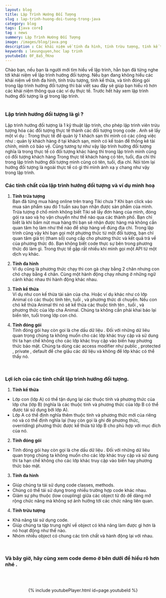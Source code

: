 ```yaml
---
layout: blog
title: Lập Trình Hướng Đối Tượng
slug : lap-trinh-huong-doi-tuong-trong-java
category: blog
tags: [java core]
tag : news
summery: Lập Trình Hướng Đối Tượng  
image: /images/blog/java.png
description : Các khái niệm về tính đa hình, tính trừu tượng, tính kế thừa, và tính đóng gói trong lập trình hướng đối tượng
keywords : levunguyen,hoc lap trinh
youtubeId: 0F_8a5_fKno
---
```


Chào bạn, nếu bạn là người mới tìm hiểu về lập trình, hẳn bạn đã từng nghe tới khái niệm về lập trình hướng đối tượng. Nếu bạn đang không hiểu
các khái niệm về tính đa hình, tính trừu tượng, tính kế thừa, và tính đóng gói trong lập trình hướng đối tượng thì bài viết sau đây sẽ giúp 
bạn hiểu rõ hơn các khái niệm thông qua các ví dụ thực tế. Trước hết hãy xem lập trình hướng đối tượng là gì trong lập trình. 
<br><br>

### Lập trình hướng đối tượng là gì ?

Lập trình hướng đối tượng là 1 kỹ thuật lập trình, cho phép lập trình viên trừu tượng hóa các đối tượng thực tế thành các đối tượng trong code .
Anh sẽ lấy một ví dụ : Trong thực tế để quản lý 1 khách sạn thì mình có các công việc như : quản lý khách hàng ở tại khách sạn, mình có kế toán để thống kê tài chính, mình có bảo vệ.
Cũng tương tự như vậy lập trình hướng đối tượng nghĩa là trong thực tế có đối tượng khác hàng thì trong lập trình mình cũng có đối tượng khách hàng
Trong thực tế khách hàng có tên, tuổi, địa chỉ thì trong lập trình hướng đối tượng mình cũng có tên, tuổi, địa chỉ. Nói tóm lại hướng đối tượng là ngoài thực tế có gì thì mình ánh xạ y chang như vậy trong 
lập trình. 
<br>

### Các tính chất của lập trình hướng đối tượng và ví dụ minh hoạ
 
1. **Tính trừa tượng** <br>
Bạn đã từng mua hàng online trên trang Tiki chưa ? Khi bạn click vào mua sản phẩm sau đó 1 tuần sau bạn nhận được sản phẩm của mình. Trừa tượng ở chổ mình không biết
Tiki sẽ lấy đơn hàng của mình, đóng gói ra sao và họ vận chuyển như thế nào qua các thành phố. Bạn chỉ biết là khi bấm nút mua hàng thì bạn sẽ nhận được hàng mà không 
cần quan tâm họ làm như thế nào để ship hàng về đúng địa chỉ. Trong lập trình cũng vậy khi bạn gọi một phương thức từ một đối tượng, bạn chỉ quan tâm giá trị (tham số) cung cấp cho phương thức
và kết quả trả về của phương thức đó. Bạn không biết code thực sự bên trong phương thức đó làm gì. Trong thực tế gặp rất nhiều khi mình gọi một API từ một dịch vụ khác.

2. **Tính đa hình** <br>
Ví dụ cũng là phương thức chạy thì con gà chạy bằng 2 chân nhưng con chó chạy bằng 4 chân. Cùng một hành động chạy nhưng ở những ngữ cảnh khác nhau thì hành động khác nhau.
  
3. **Tính kế thừa**<br>
Ví dụ như con kế thừa tài sản của cha. Hoặc ví dụ khác như có lớp Animal có các thuộc tính tên, tuổi , và phương thức di chuyển. Nếu con chó kế thừa Animal thì nó sẽ kế thừa các thuộc tính tên , tuổi , và phương thức của lớp cha Animal. 
Chúng ta không cần phải khai báo lại biến tên, tuổi trong lớp con chó. <br>

4. **Tính đóng gói**<br>
Tính đóng gói hay còn goi là che dấu dữ liệu . Đối với những dữ liêu quan trọng chúng ta không muốn cho các lớp khác truy cập và sử dung thì ta hạn chế không cho các lớp khác truy cập vào biến hay phương thức bảo mật.
Chúng ta dùng các access modifier như public , protected , private , default để che giấu các dữ liệu và không để lớp khác có thể thấy nó. 
<br>

### Lợi ích của các tính chất lập trình hướng đối tượng.

1. **Tính kế thừa** <br> 
* Lớp con (lớp A) có thể tận dụng lại các thuộc tính và phương thức của lớp cha (lớp B) (nghĩa là các thuộc tính và phương thức của lớp B có thể được tái sử dụng bởi lớp A).
* Lớp A có thể định nghĩa thêm thuộc tính và phương thức mới của riêng nó và có thể định nghĩa lại (hay còn gọi là ghi đè  phương thức, overriding) phương thức được kế thừa từ lớp B cho phù hợp với mục đích của nó.

2. **Tính đóng gói** <br> 
* Tính đóng gói hay còn gọi là che dấu dữ liệu . Đối với những dữ liêu quan trọng chúng ta không muốn cho các lớp khác truy cập và sử dung thì ta hạn chế không cho các lớp khác truy cập vào biến hay phương thức bảo mật.

3. **Tính đa hình** <br>
* Giúp chúng ta tái sử dụng code  classes, methods.  
* Chúng có thể tái sử dụng trong nhiều trường hợp code khác nhau.
* Giảm sự phụ thuộc (low coupling) giữa các object từ đó dể dàng mở rộng chức năng mà không sợ ảnh hưởng tới các chức năng liên quan.

4. **Tính trừu tượng** <br>
* Khả năng tái sử dụng code.
* Giúp chúng ta tập trung nghĩ về object có khả năng làm được gì hơn là nó hoạt động như thế nào.
* Nhóm nhiều object có chung các tính chất và hành động lại với nhau.
<br>

### Và bây giờ, hãy cùng xem code demo ở bên dưới để hiểu rõ hơn nhé . 

<br><br>
<center>
{% include youtubePlayer.html id=page.youtubeId %}
</center>


